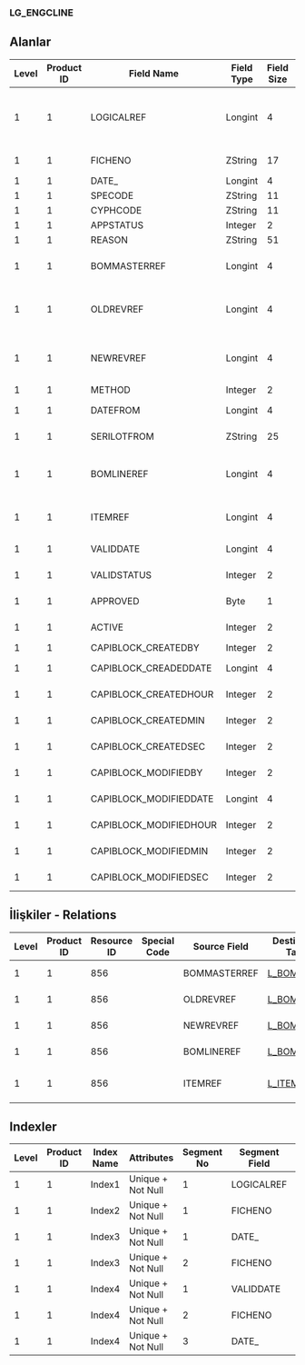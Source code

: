### LG_ENGCLINE

## Alanlar

**Level**|**Product ID**|**Field Name**|**Field Type**|**Field Size**|**Field Offset**|**Türkçe Açıklama**|**Expression**
-----|-----|-----|-----|-----|-----|-----|-----
1|1|LOGICALREF|Longint|4|0|Mühendislik Değişikliği Hareketleri Log. Ref.|Engineering Change Transaction Logical Reference
1|1|FICHENO|ZString|17|4|Fiş Numarası|Voucher Number
1|1|DATE_|Longint|4|21|Tarih|Date
1|1|SPECODE|ZString|11|25|Özel Kod|Aux. Code
1|1|CYPHCODE|ZString|11|36|Yetki Kodu|Auth. Code
1|1|APPSTATUS|Integer|2|47|Durumu|Status
1|1|REASON|ZString|51|49|Sebep|Reason
1|1|BOMMASTERREF|Longint|4|100|Ürün Reçetesi Referansı|Bill Of Material Reference
1|1|OLDREVREF|Longint|4|104|Eski reçete revizyonu referansı|Old Bill Of Material Revision Reference
1|1|NEWREVREF|Longint|4|108|Yeni Reçete Revizyon Ref.|New Bill Of Material Revision Reference
1|1|METHOD|Integer|2|112|Metod|Method
1|1|DATEFROM|Longint|4|114|Geçerlilik tarihi|Validation Date
1|1|SERILOTFROM|ZString|25|118|Lot / Seri Numarası|Lot / Serial Number
1|1|BOMLINEREF|Longint|4|143|Ürün Reçetesi Satırı Ref.|Bill Of Material Line Reference
1|1|ITEMREF|Longint|4|147|Malzeme Kartı Referansı|Item Card Reference
1|1|VALIDDATE|Longint|4|151|Geçerlilik tarihi|Validation Date
1|1|VALIDSTATUS|Integer|2|155|Geçerlilik durumu|Validation Status
1|1|APPROVED|Byte|1|157|Onay Bilgisi|Approval Info
1|1|ACTIVE|Integer|2|158|Kullanım durumu|Usage Status
1|1|CAPIBLOCK_CREATEDBY|Integer|2|160|Oluşturan|Created By
1|1|CAPIBLOCK_CREADEDDATE|Longint|4|162|Oluşturulma Tarihi|Created Date
1|1|CAPIBLOCK_CREATEDHOUR|Integer|2|166|Oluşturulma Saati|Created Hour
1|1|CAPIBLOCK_CREATEDMIN|Integer|2|168|Oluşturulma Dakikası|Created Minute
1|1|CAPIBLOCK_CREATEDSEC|Integer|2|170|Oluşturulma Saniyesi|Created Second
1|1|CAPIBLOCK_MODIFIEDBY|Integer|2|172|Değiştiren|Modified By
1|1|CAPIBLOCK_MODIFIEDDATE|Longint|4|174|Değiştirilme Tarihi|Modified Date
1|1|CAPIBLOCK_MODIFIEDHOUR|Integer|2|178|Değiştirilme Saati|Modified Hour
1|1|CAPIBLOCK_MODIFIEDMIN|Integer|2|180|Değiştirilme Dakikası|Modified Minute
1|1|CAPIBLOCK_MODIFIEDSEC|Integer|2|182|Değiştirilme Saniyesi|Modified Second

## İlişkiler - Relations
**Level**|**Product ID**|**Resource ID**|**Special Code**|**Source Field**|**Destination Table**|**Destination Field**|**Relation Type**|**Extra Condition**
-----|-----|-----|-----|-----|-----|-----|-----|-----
1|1|856||BOMMASTERREF|[L_BOMASTER](../LG_BOMASTER "L_BOMASTER")|LOGICALREF|one-to-one|
1|1|856||OLDREVREF|[L_BOMREVSN](../LG_BOMREVSN "L_BOMREVSN")|LOGICALREF|one-to-one|
1|1|856||NEWREVREF|[L_BOMREVSN](../LG_BOMREVSN "L_BOMREVSN")|LOGICALREF|one-to-one|
1|1|856||BOMLINEREF|[L_BOMLINE](../LG_BOMLINE "L_BOMLINE")|LOGICALREF|one-to-one|
1|1|856||ITEMREF|[L_ITEMS](../LG_ITEMS "L_ITEMS")|LOGICALREF|one-to-many|

## Indexler
**Level**|**Product ID**|**Index Name**|**Attributes**|**Segment No**|**Segment Field**|**Sense**
-----|-----|-----|-----|-----|-----|-----
1|1|Index1|Unique + Not Null|1|LOGICALREF|Ascending
1|1|Index2|Unique + Not Null|1|FICHENO|Ascending
1|1|Index3|Unique + Not Null|1|DATE_|Ascending
1|1|Index3|Unique + Not Null|2|FICHENO|Ascending
1|1|Index4|Unique + Not Null|1|VALIDDATE|Ascending
1|1|Index4|Unique + Not Null|2|FICHENO|Ascending
1|1|Index4|Unique + Not Null|3|DATE_|Ascending
